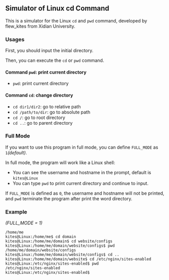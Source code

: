 ## Simulator of Linux cd Command

This is a simulator for the Linux `cd` and `pwd` command, developed by flew_kites from Xidian University.

### Usages

First, you should input the initial directory. 

Then, you can execute the `cd` or `pwd` command.

#### Command `pwd`: print current directory

- `pwd`: print current directory

#### Command `cd`: change directory

- `cd dir1/dir2`: go to relative path
- `cd /path/to/dir`: go to absolute path
- `cd /`: go to root directory
- `cd ..`: go to parent directory

### Full Mode

If you want to use this program in full mode, you can define `FULL_MODE` as `1`*(default)*.

In full mode, the program will work like a Linux shell:

- You can see the username and hostname in the prompt, default is `kites@Linux`
- You can type `pwd` to print current directory and continue to input.



If `FULL_MODE` is defined as `0`,  the username and hostname will not be printed, and `pwd` terminate the program after print the word directory.

### Example

*(FULL_MODE = 1)*

```
/home/me
kites@Linux:/home/me$ cd domain
kites@Linux:/home/me/domain$ cd website/configs 
kites@Linux:/home/me/domain/website/configs$ pwd
/home/me/domain/website/configs
kites@Linux:/home/me/domain/website/configs$ cd ..
kites@Linux:/home/me/domain/website$ cd /etc/nginx/sites-enabled
kites@Linux:/etc/nginx/sites-enabled$ pwd
/etc/nginx/sites-enabled
kites@Linux:/etc/nginx/sites-enabled$
```

